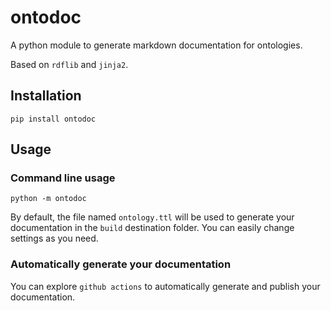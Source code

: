 # ontodoc

A python module to generate markdown documentation for ontologies.

Based on `rdflib` and `jinja2`.

## Installation

`pip install ontodoc`

## Usage

### Command line usage

`python -m ontodoc`

By default, the file named `ontology.ttl` will be used to generate your documentation in the `build` destination folder.
You can easily change settings as you need.

### Automatically generate your documentation

You can explore `github actions` to automatically generate and publish your documentation.
